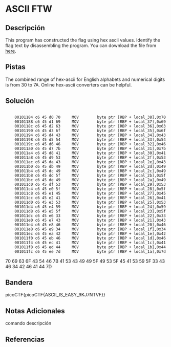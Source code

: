 # ASCII FTW

## Descripción
This program has constructed the flag using hex ascii values. Identify the flag text by disassembling the program. You can download the file from [here](https://artifacts.picoctf.net/c/508/asciiftw).
## Pistas
The combined range of hex-ascii for English alphabets and numerical digits is from 30 to 7A.
Online hex-ascii converters can be helpful.
## Solución
```bash
``` 
        00101184 c6 45 d0 70     MOV        byte ptr [RBP + local_38],0x70
        00101188 c6 45 d1 69     MOV        byte ptr [RBP + local_37],0x69
        0010118c c6 45 d2 63     MOV        byte ptr [RBP + local_36],0x63
        00101190 c6 45 d3 6f     MOV        byte ptr [RBP + local_35],0x6f
        00101194 c6 45 d4 43     MOV        byte ptr [RBP + local_34],0x43
        00101198 c6 45 d5 54     MOV        byte ptr [RBP + local_33],0x54
        0010119c c6 45 d6 46     MOV        byte ptr [RBP + local_32],0x46
        001011a0 c6 45 d7 7b     MOV        byte ptr [RBP + local_31],0x7b
        001011a4 c6 45 d8 41     MOV        byte ptr [RBP + local_30],0x41
        001011a8 c6 45 d9 53     MOV        byte ptr [RBP + local_2f],0x53
        001011ac c6 45 da 43     MOV        byte ptr [RBP + local_2e],0x43
        001011b0 c6 45 db 49     MOV        byte ptr [RBP + local_2d],0x49
        001011b4 c6 45 dc 49     MOV        byte ptr [RBP + local_2c],0x49
        001011b8 c6 45 dd 5f     MOV        byte ptr [RBP + local_2b],0x5f
        001011bc c6 45 de 49     MOV        byte ptr [RBP + local_2a],0x49
        001011c0 c6 45 df 53     MOV        byte ptr [RBP + local_29],0x53
        001011c4 c6 45 e0 5f     MOV        byte ptr [RBP + local_28],0x5f
        001011c8 c6 45 e1 45     MOV        byte ptr [RBP + local_27],0x45
        001011cc c6 45 e2 41     MOV        byte ptr [RBP + local_26],0x41
        001011d0 c6 45 e3 53     MOV        byte ptr [RBP + local_25],0x53
        001011d4 c6 45 e4 59     MOV        byte ptr [RBP + local_24],0x59
        001011d8 c6 45 e5 5f     MOV        byte ptr [RBP + local_23],0x5f
        001011dc c6 45 e6 33     MOV        byte ptr [RBP + local_22],0x33
        001011e0 c6 45 e7 43     MOV        byte ptr [RBP + local_21],0x43
        001011e4 c6 45 e8 46     MOV        byte ptr [RBP + local_20],0x46
        001011e8 c6 45 e9 34     MOV        byte ptr [RBP + local_1f],0x34
        001011ec c6 45 ea 42     MOV        byte ptr [RBP + local_1e],0x42
        001011f0 c6 45 eb 46     MOV        byte ptr [RBP + local_1d],0x46
        001011f4 c6 45 ec 41     MOV        byte ptr [RBP + local_1c],0x41
        001011f8 c6 45 ed 44     MOV        byte ptr [RBP + local_1b],0x44
        001011fc c6 45 ee 7d     MOV        byte ptr [RBP + local_1a],0x7d

70 69 63 6F 43 54 46 7B 41 53 43 49 49 5F 49 53 5F 45 41 53 59 5F 33 43 46 34 42 46 41 44 7D

## Bandera
picoCTF{picoCTF{ASCII_IS_EASY_9KJ7NTVF}}

## Notas Adicionales 
comando          descripción

## Referencias